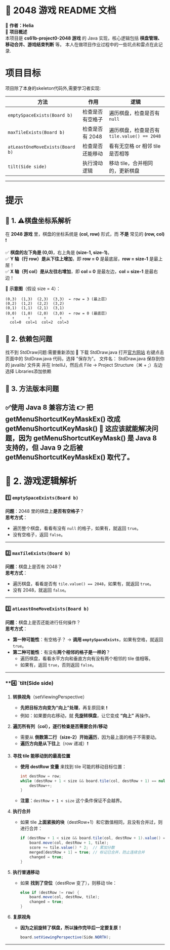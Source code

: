 # 📝 2048 游戏 README 文档

🚀 **作者：Helia**  
📌 **项目概述**  
本项目是 **cs61b-project0-2048 游戏** 的 Java 实现，核心逻辑包括 **棋盘管理、移动合并、游戏结束判断** 等。 本人在做项目作业过程中的一些坑点和雷点在此记录.

# 项目目标
项目除了本身的skeleton代码外,需要学习者实现:

| 方法                              | 作用         | 逻辑                                |
| ------------------------------- | ---------- | --------------------------------- |
| `emptySpaceExists(Board b)`     | 检查是否有空格子   | 遍历棋盘，检查是否有 `null`                 |
| `maxTileExists(Board b)`        | 检查是否有 2048 | 遍历棋盘，检查是否有 `tile.value() == 2048` |
| `atLeastOneMoveExists(Board b)` | 检查是否还能移动   | 看有无空格 or 相邻 tile 是否相等             |
| `tilt(Side side)`               | 执行滑动逻辑     | 移动 tile，合并相同的，更新棋盘                |


---
# 提示
## 📌 1. ⚠️**棋盘坐标系解析**
在 **2048 游戏** 里，棋盘的坐标系统是 **(col, row)** 形式，而 **不是** 常见的 **(row, col)** ❗

✅ **棋盘的左下角是 (0,0)**，右上角是 **(size-1, size-1)**。  
✅ **Y 轴（行 row）是从下往上增加**，即 **row = 0** 是最底层，**row = size-1** 是最上层！  
✅ **X 轴（列 col）是从左往右增加**，即 **col = 0** 是最左边，**col = size-1** 是最右边！

📌 **示意图**（假设 size = 4）：
```
(0,3)  (1,3)  (2,3)  (3,3)  ← row = 3 (最上层)
(0,2)  (1,2)  (2,2)  (3,2)  
(0,1)  (1,1)  (2,1)  (3,1)  
(0,0)  (1,0)  (2,0)  (3,0)  ← row = 0 (最底层)
   ↑      ↑      ↑      ↑   
  col=0  col=1  col=2  col=3
```
## 📌 2. **依赖包问题**
找不到 StdDraw问题:需要重新添加
🚀 下载 StdDraw.java
打开[官方网站](https://introcs.cs.princeton.edu/java/stdlib/StdDraw.java.html)
右键点击页面中的 StdDraw.java 代码，选择 "保存为"。
文件名： StdDraw.java
保存到你的 javalib/ 文件夹
并在 IntelliJ，然后点 File -> Project Structure（⌘ + ;）左边选择 Libraries添加依赖

## 📌 3. **方法版本问题**
✅使用 Java 8 兼容方法
👉 把 getMenuShortcutKeyMaskEx() 改成 getMenuShortcutKeyMask()
📌 这应该就能解决问题，因为 getMenuShortcutKeyMask() 是 Java 8 支持的，但 Java 9 之后被 getMenuShortcutKeyMaskEx() 取代了。
---

# 🎯 2. **游戏逻辑解析**

### **1️⃣ `emptySpaceExists(Board b)`**
**问题**：2048 里的棋盘上**是否有空格子**？  
**思考方式**：
- 遍历整个棋盘，看看有没有 `null` 的格子，如果有，就返回 `true`。
- 没有空格子，返回 `false`。

---

### **2️⃣ `maxTileExists(Board b)`**
**问题**：棋盘上是否有 2048？  
**思考方式**：
- 遍历棋盘，看看是否有 `tile.value() == 2048`，如果有，就返回 `true`。
- 没有 2048，就返回 `false`。

---

### **3️⃣ `atLeastOneMoveExists(Board b)`**
**问题**：棋盘上是否还能进行任何操作？  
**思考方式**：
- **第一种可能性**：有空格子？ → **调用 `emptySpaceExists`**，如果有空格，就返回 `true`。
- **第二种可能性**：有没有**两个相邻的格子是一样的**？
    - 遍历棋盘，看看水平方向和垂直方向有没有两个相邻的 tile 值相等。
    - 如果有，返回 `true`，否则返回 `false`。

---

### **4️⃣ `tilt(Side side)

1. **转换视角**（setViewingPerspective）
    - **先把目标方向变为“向上”处理**，再复原回来 ❗
    - 例如：如果要向右移动，就 **先旋转棋盘**，让它变成 **“向上”** 再操作。

2. **遍历所有列（col），逐行检查是否需要合并/移动**
    - 需要从 **倒数第二行（size-2）开始遍历**，因为最上面的格子不需要动。
    - **遍历方向是从下往上**（row 递减）❗

3. **寻找 tile 能移动到的最高位置**
    - **使用 destRow 变量** 来找到 tile 可能的移动目标位置：
      ```java
      int destRow = row;
      while (destRow + 1 < size && board.tile(col, destRow + 1) == null) {
          destRow++;
      }
      ```
    - **注意**：`destRow + 1 < size` 这个条件保证不会越界。

4. **执行合并**
    - 如果 tile **上面紧挨的块**（destRow+1）和它数值相同，且没有合并过，则进行合并：
      ```java
      if (destRow + 1 < size && board.tile(col, destRow + 1).value() == tile.value() && !merged[destRow + 1]) {
          board.move(col, destRow + 1, tile);
          score += tile.value() * 2;  // 累加分数
          merged[destRow + 1] = true; // 标记已合并，防止连续合并
          changed = true;
      }
      ```

5. **执行普通移动**
    - 如果 **找到了空位**（destRow 变了），则移动 tile：
      ```java
      else if (destRow != row) {
          board.move(col, destRow, tile);
          changed = true;
      }
      ```

6. **复原视角**
    - **因为之前旋转了棋盘，所以操作完毕后一定要复原！**
      ```java
      board.setViewingPerspective(Side.NORTH);
      ```

---

